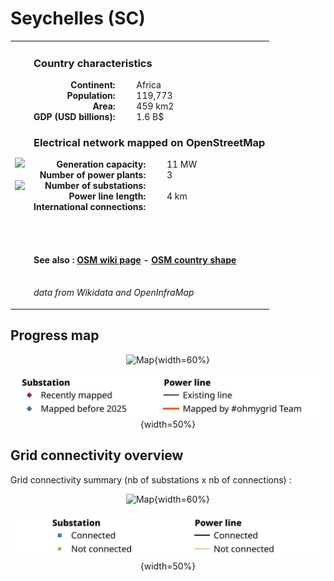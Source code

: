 # Seychelles (SC)

<table width="90%">
<tr>
<td>
<img src="http://commons.wikimedia.org/wiki/Special:FilePath/Flag%20of%20Seychelles.svg" width="250">
<br><br>
<img src="http://commons.wikimedia.org/wiki/Special:FilePath/SYC%20orthographic.svg" width="250"></td>
<td>
<h3>Country characteristics</h3>
<div style="display: inline-block;text-align:right;margin-right:30px;font-weight: bold;">
Continent:<br>Population:<br>Area:<br>GDP (USD billions):
</div>
<div style="display: inline-block;">
Africa<br>119,773<br>459 km2<br>1.6 B$
</div>
<h3>Electrical network mapped on OpenStreetMap</h3>
<div style="display: inline-block;text-align:right;margin-right:30px;font-weight: bold;">Generation capacity:<br>
Number of power plants:<br>
Number of substations:<br>
Power line length:<br>
International connections:<br>
</div>
<div style="display: inline-block;">11 MW<br>
3<br>
<br>
4 km<br>
<br>
</div>

<br><br><h4>See also :
<a href="https://wiki.openstreetmap.org/wiki/Power_networks/Seychelles" target="_blank">OSM wiki page</a> -
<a href="https://openstreetmap.org/relation/536765" target="_blank">OSM country shape</a>
</h4>

<br><i>data from Wikidata and OpenInfraMap</i>
</td>
</tr>
</table>


## Progress map

<center>

![Map](https://raw.githubusercontent.com/ben10dynartio/ohmygrid-website-files/refs/heads/main/docs/images/maps_countries/SC/high-voltage-network.jpg){width=60%}

![Map](../images/maps_countries_legend_progress.jpg){width=50%}

</center>



## Grid connectivity overview

Grid connectivity summary (nb of substations x nb of connections) :<br>

<center>

![Map](https://raw.githubusercontent.com/ben10dynartio/ohmygrid-website-files/refs/heads/main/docs/images/maps_countries/SC/grid-connectivity.jpg){width=60%}

![Map](../images/maps_countries_legend_grid.jpg){width=50%}

</center>

